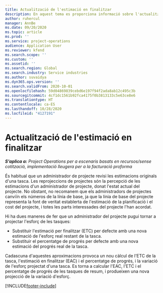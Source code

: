 ```yaml
---
title: Actualització de l'estimació en finalitzar
description: En aquest tema es proporciona informació sobre l'actualització de la projecció de l'esforç en un projecte.
author: ruhercul
manager: AnnBe
ms.date: 09/20/2020
ms.topic: article
ms.prod: ''
ms.service: project-operations
audience: Application User
ms.reviewer: kfend
ms.search.scope: ''
ms.custom: ''
ms.assetid: ''
ms.search.region: Global
ms.search.industry: Service industries
ms.author: suvaidya
ms.dyn365.ops.version: ''
ms.search.validFrom: 2020-10-01
ms.openlocfilehash: 59d04869839cebd6e197f94f2ada8ab12c495c3b
ms.sourcegitcommit: 4cf1dc1561b92fca4175f0b3813133c5e63ce8e6
ms.translationtype: HT
ms.contentlocale: ca-ES
ms.lasthandoff: 10/28/2020
ms.locfileid: "4127191"
---
```

# <a name="update-estimate-at-completion"></a>Actualització de l'estimació en finalitzar

_**S'aplica a:** Project Operations per a escenaris basats en recursos/sense cotització, implementació lleugera per a la facturació proforma_

És habitual que un administrador de projecte revisi les estimacions originals d'una tasca. Les reprojeccions de projectes són la percepció de les estimacions d'un administrador de projecte, donat l'estat actual del projecte. No obstant, no recomanem que els administradors de projectes canviïn els números de la línia de base, ja que la línia de base del projecte representa la font de veritat establerta de l'estimació de la planificació i el cost del projecte, i totes les parts interessades del projecte l'han acordat.

Hi ha dues maneres de fer que un administrador del projecte pugui tornar a projectar l'esforç de les tasques:

- Substituir l'estimació per finalitzar (ETC) per defecte amb una nova estimació de l'esforç real restant de la tasca. 
- Substituir el percentatge de progrés per defecte amb una nova estimació del progrés real de la tasca.

Cadascuna d'aquestes aproximacions provoca un nou càlcul de l'ETC de la tasca, l'estimació en finalitzar (EAC) i el percentatge de progrés, i la variació de l'esforç projectat d'una tasca. Es torna a calcular l'EAC, l'ETC i el percentatge de progrés de les tasques de resum, i produeixen una nova projecció de la variació d'esforç.


[!INCLUDE[footer-include](../includes/footer-banner.md)]